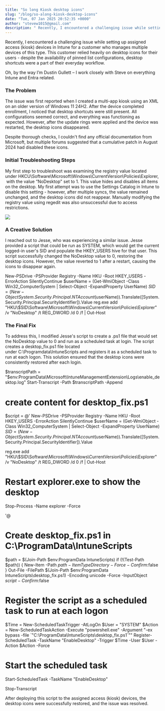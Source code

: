 ```yaml
---
title: "So long Kiosk desktop icons"
slug: "/blog/so-along-kiosk-desktop-icons"
date: "Tue, 07 Jan 2025 20:52:35 +0000"
author: "stevew1015@gmail.com"
description: " Recently, I encountered a challenging issue while setting up assigned access (kiosk) devices in Intune for a customer who manages multiple devices of this type. This customer relied heavily on desktop icons for their users - despite the availability of pinned list configurations, desktop shortcuts were a part"
---
```


Recently, I encountered a challenging issue while setting up assigned access (kiosk) devices in Intune for a customer who manages multiple devices of this type. This customer relied heavily on desktop icons for their users - despite the availability of pinned list configurations, desktop shortcuts were a part of their everyday workflow.

Oh, by the way I’m Dustin Gullett – I work closely with Steve on everything Intune and Entra related.

### **The Problem**

The issue was first reported when I created a multi-app kiosk using an XML on an older version of Windows 11 24H2. After the device completed enrollment, I noticed that desktop shortcuts were still present. All configurations seemed correct, and everything was functioning as expected. However, after the update rings were applied and the device was restarted, the desktop icons disappeared.

Despite thorough checks, I couldn't find any official documentation from Microsoft, but multiple forums suggested that a cumulative patch in August 2024 had disabled these icons.

### **Initial Troubleshooting Steps**

My first step to troubleshoot was examining the registry value located under HKCU\\Software\\Microsoft\\Windows\\CurrentVersion\\Policies\\Explorer, with the value “NoDesktop" set to 1. This value hides and disables all items on the desktop. My first attempt was to use the Settings Catalog in Intune to disable this setting - however, after multiple syncs, the value remained unchanged, and the desktop icons did not reappear. Manually modifying the registry value using regedit was also unsuccessful due to access restrictions.

![](https://images.squarespace-cdn.com/content/v1/5dd365a31aa1fd743bc30b8e/1d1b7220-d598-4340-879a-32b14b57c1b5/Picture1.png)

### **A Creative Solution**

I reached out to Jesse, who was experiencing a similar issue. Jesse provided a script that could be run as SYSTEM, which would get the current logged-in user's SID and populate the HKEY\_USERS hive for that user. This script successfully changed the NoDesktop value to 0, restoring the desktop icons. However, the value reverted to 1 after a restart, causing the icons to disappear again.

New-PSDrive -PSProvider Registry -Name HKU -Root HKEY\_USERS -ErrorAction SilentlyContinue
$userName = (Get-WmiObject -Class Win32\_ComputerSystem | Select-Object -ExpandProperty UserName)
$SID = (New-Object System.Security.Principal.NTAccount($userName)).Translate(\[System.Security.Principal.SecurityIdentifier\]).Value
 reg.exe add "HKU\\$SID\\Software\\Microsoft\\Windows\\CurrentVersion\\Policies\\Explorer" /v "NoDesktop" /t REG\_DWORD /d 0 /f | Out-Host
 

### **The Final Fix**

To address this, I modified Jesse's script to create a .ps1 file that would set the NoDesktop value to 0 and run as a scheduled task at login. The script creates a desktop\_fix.ps1 file located under C:\\Programdata\\IntuneScripts and registers it as a scheduled task to run at each logon. This solution ensured that the desktop icons were consistently restored after each login.

$transcriptPath = "$env:ProgramData\\Microsoft\\IntuneManagementExtension\\Logs\\enable\_desktop.log"
Start-Transcript -Path $transcriptPath -Append

#  create content for desktop\_fix.ps1
$script = @'
New-PSDrive -PSProvider Registry -Name HKU -Root HKEY\_USERS -ErrorAction SilentlyContinue
$userName = (Get-WmiObject -Class Win32\_ComputerSystem | Select-Object -ExpandProperty UserName)
$SID = (New-Object System.Security.Principal.NTAccount($userName)).Translate(\[System.Security.Principal.SecurityIdentifier\]).Value
 
reg.exe add "HKU\\$SID\\Software\\Microsoft\\Windows\\CurrentVersion\\Policies\\Explorer" /v "NoDesktop" /t REG\_DWORD /d 0 /f | Out-Host

# Restart explorer.exe to show the desktop
Stop-Process -Name explorer -Force

'@

# Create desktop\_fix.ps1 in C:\\ProgramData\\IntuneScripts
$path = $(Join-Path $env:ProgramData IntuneScripts)
if (!(Test-Path $path)) {
    New-Item -Path $path -ItemType Directory -Force -Confirm:$false
}
Out-File -FilePath $(Join-Path $env:ProgramData IntuneScripts\\desktop\_fix.ps1) -Encoding unicode -Force -InputObject $script -Confirm:$false

# Register the script as a scheduled task to run at each logon
$Time = New-ScheduledTaskTrigger -AtLogOn
$User = "SYSTEM"
$Action = New-ScheduledTaskAction -Execute "powershell.exe" -Argument "-ex bypass -file \`"C:\\ProgramData\\IntuneScripts\\desktop\_fix.ps1\`""
Register-ScheduledTask -TaskName "EnableDesktop" -Trigger $Time -User $User -Action $Action -Force

# Start the scheduled task
Start-ScheduledTask -TaskName "EnableDesktop"

Stop-Transcript

After deploying this script to the assigned access (kiosk) devices, the desktop icons were successfully restored, and the issue was resolved.